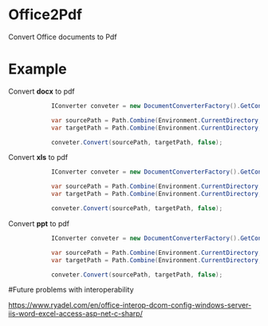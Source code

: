 # Office2Pdf
Convert Office documents to Pdf

# Example
Convert **docx** to pdf

```C#
            IConverter conveter = new DocumentConverterFactory().GetConverter(ContentType.DOCX);

            var sourcePath = Path.Combine(Environment.CurrentDirectory, "docs", "Test.docx");
            var targetPath = Path.Combine(Environment.CurrentDirectory, "docs", "Testdocx.pdf");

            conveter.Convert(sourcePath, targetPath, false);
```

Convert **xls** to pdf

```C#
            IConverter conveter = new DocumentConverterFactory().GetConverter(ContentType.XLS);

            var sourcePath = Path.Combine(Environment.CurrentDirectory, "docs", "Test.xls");
            var targetPath = Path.Combine(Environment.CurrentDirectory, "docs", "Testxls.pdf");

            conveter.Convert(sourcePath, targetPath, false);
```

Convert **ppt** to pdf

```C#
            IConverter conveter = new DocumentConverterFactory().GetConverter(ContentType.PPT);

            var sourcePath = Path.Combine(Environment.CurrentDirectory, "docs", "Test.ppt");
            var targetPath = Path.Combine(Environment.CurrentDirectory, "docs", "Testppt.pdf");

            conveter.Convert(sourcePath, targetPath, false);
```

#Future problems with interoperability

https://www.ryadel.com/en/office-interop-dcom-config-windows-server-iis-word-excel-access-asp-net-c-sharp/
